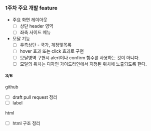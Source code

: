 ### 1주차 주요 개발 feature

- 주요 화면 레이아웃
  - [ ] 상단 header 영역
  - [ ] 좌측 사이드 메뉴
- 모달 기능
  - [ ] 우측상단 - 국가, 계정및목록
  - [ ] hover 효과 또는 click 효과로 구현
  - [ ] 모달영역 구현시 alert이나 confirm 함수를 사용하는 것이 아니다.
  - [ ] 모달의 위치는 디자인 가이드라인에서 지정된 위치에 노출되도록 한다.

#### 3/6

github

- [ ] draft pull request 정리
- [ ] label

html

- [ ] html 구조 정리
